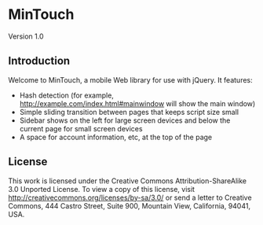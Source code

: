 # MinTouch #
Version 1.0
## Introduction ##
Welcome to MinTouch, a mobile Web library for use with jQuery. It features:

* Hash detection (for example, http://example.com/index.html#mainwindow will show the main window)
* Simple sliding transition between pages that keeps script size small
* Sidebar shows on the left for large screen devices and below the current page for small screen devices
* A space for account information, etc, at the top of the page

## License ##
This work is licensed under the Creative Commons Attribution-ShareAlike 3.0 Unported License. To view a copy of this license, visit http://creativecommons.org/licenses/by-sa/3.0/ or send a letter to Creative Commons, 444 Castro Street, Suite 900, Mountain View, California, 94041, USA.